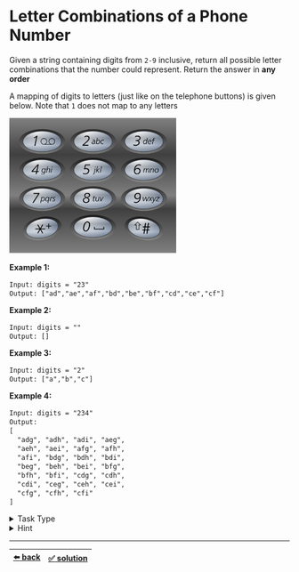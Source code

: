 # Letter Combinations of a Phone Number

Given a string containing digits from `2-9` inclusive, return all possible letter combinations that the number could represent. Return the answer in __any order__

A mapping of digits to letters (just like on the telephone buttons) is given below. Note that `1` does not map to any letters

<img src=../backtracking/telephone-keypad.png width=300 />

__Example 1:__

```
Input: digits = "23"
Output: ["ad","ae","af","bd","be","bf","cd","ce","cf"]
```

__Example 2:__

```
Input: digits = ""
Output: []
```

__Example 3:__

```
Input: digits = "2"
Output: ["a","b","c"]
```

__Example 4:__

```
Input: digits = "234"
Output:
[
  "adg", "adh", "adi", "aeg",
  "aeh", "aei", "afg", "afh",
  "afi", "bdg", "bdh", "bdi",
  "beg", "beh", "bei", "bfg",
  "bfh", "bfi", "cdg", "cdh",
  "cdi", "ceg", "ceh", "cei",
  "cfg", "cfh", "cfi"
]
```

<details>

<summary>Task Type</summary>

We can solve this task using a queue and a while loop though it is not obvious at first

__Note:__ the techique of using a queue and a while loop was used to perform the breadth-first search of a Binary Tree for example [here](../../../corejs-codejam/task/07-yield-tasks.js#L147) or [here](../../../snippets/Data%20Structures/binary-search-tree.js#L222)

__Note:__ this task can also be solved using the more obvious approach for this kind of task using __*Depth-first Search of Array*__ or __*Breadth-first Search of Array*__, see [this copy](../backtracking/task.md) of this task for more on that

__Note:__ this solution using a queue is actually not so much of a queue type of solution but rather __*Breadth-first Search of Array*__ algorithm implemented using a queue. However this is also a nice use case for a queue

</details>

<details>

<summary>Hint</summary>

Here is a visual representation of the algorithm

<img src=./letter-combinations-queue.gif width=400 />

</details>

---

| [:arrow_left: back](../../task-type.md) | [:white_check_mark: solution](./solution.js) |
| :---: | :---: |
